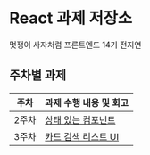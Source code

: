 # React 과제 저장소

멋쟁이 사자처럼 프론트엔드 14기 전지연

## 주차별 과제

| 주차  | 과제 수행 내용 및 회고                   |
| ----- | ---------------------------------------- |
| 2주차 | [상태 있는 컴포넌트](./week2/README.md)  |
| 3주차 | [카드 검색 리스트 UI](./week3/README.md) |
